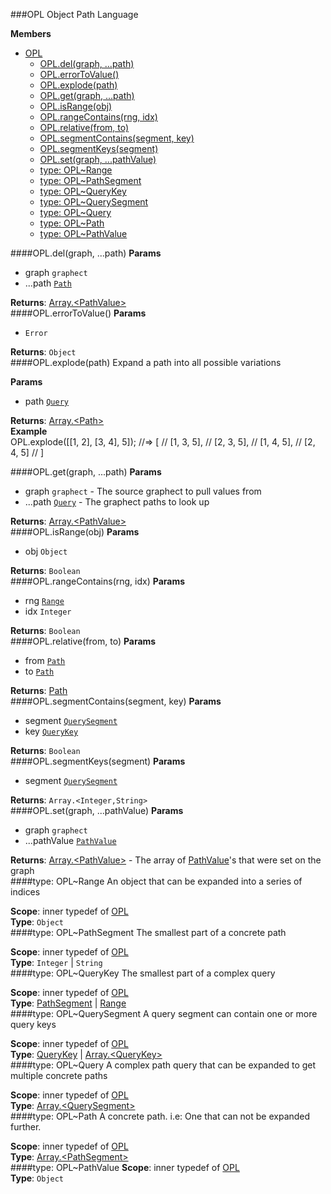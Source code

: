 <a name="module_OPL"></a>
###OPL
Object Path Language

**Members**

* [OPL](#module_OPL)
  * [OPL.del(graph, ...path)](#module_OPL.del)
  * [OPL.errorToValue()](#module_OPL.errorToValue)
  * [OPL.explode(path)](#module_OPL.explode)
  * [OPL.get(graph, ...path)](#module_OPL.get)
  * [OPL.isRange(obj)](#module_OPL.isRange)
  * [OPL.rangeContains(rng, idx)](#module_OPL.rangeContains)
  * [OPL.relative(from, to)](#module_OPL.relative)
  * [OPL.segmentContains(segment, key)](#module_OPL.segmentContains)
  * [OPL.segmentKeys(segment)](#module_OPL.segmentKeys)
  * [OPL.set(graph, ...pathValue)](#module_OPL.set)
  * [type: OPL~Range](#module_OPL..Range)
  * [type: OPL~PathSegment](#module_OPL..PathSegment)
  * [type: OPL~QueryKey](#module_OPL..QueryKey)
  * [type: OPL~QuerySegment](#module_OPL..QuerySegment)
  * [type: OPL~Query](#module_OPL..Query)
  * [type: OPL~Path](#module_OPL..Path)
  * [type: OPL~PathValue](#module_OPL..PathValue)

<a name="module_OPL.del"></a>
####OPL.del(graph, ...path)
**Params**

- graph `graphect`  
- ...path <code>[Path](#module_OPL..Path)</code>  

**Returns**: [Array.&lt;PathValue&gt;](#module_OPL..PathValue)  
<a name="module_OPL.errorToValue"></a>
####OPL.errorToValue()
**Params**

-  `Error`  

**Returns**: `Object`  
<a name="module_OPL.explode"></a>
####OPL.explode(path)
Expand a path into all possible variations

**Params**

- path <code>[Query](#module_OPL..Query)</code>  

**Returns**: [Array.&lt;Path&gt;](#module_OPL..Path)  
**Example**  
OPL.explode([[1, 2], [3, 4], 5]);
//=> [
//      [1, 3, 5],
//      [2, 3, 5],
//      [1, 4, 5],
//      [2, 4, 5]
//   ]

<a name="module_OPL.get"></a>
####OPL.get(graph, ...path)
**Params**

- graph `graphect` - The source graphect to pull values from  
- ...path <code>[Query](#module_OPL..Query)</code> - The graphect paths to look up  

**Returns**: [Array.&lt;PathValue&gt;](#module_OPL..PathValue)  
<a name="module_OPL.isRange"></a>
####OPL.isRange(obj)
**Params**

- obj `Object`  

**Returns**: `Boolean`  
<a name="module_OPL.rangeContains"></a>
####OPL.rangeContains(rng, idx)
**Params**

- rng <code>[Range](#module_OPL..Range)</code>  
- idx `Integer`  

**Returns**: `Boolean`  
<a name="module_OPL.relative"></a>
####OPL.relative(from, to)
**Params**

- from <code>[Path](#module_OPL..Path)</code>  
- to <code>[Path](#module_OPL..Path)</code>  

**Returns**: [Path](#module_OPL..Path)  
<a name="module_OPL.segmentContains"></a>
####OPL.segmentContains(segment, key)
**Params**

- segment <code>[QuerySegment](#module_OPL..QuerySegment)</code>  
- key <code>[QueryKey](#module_OPL..QueryKey)</code>  

**Returns**: `Boolean`  
<a name="module_OPL.segmentKeys"></a>
####OPL.segmentKeys(segment)
**Params**

- segment <code>[QuerySegment](#module_OPL..QuerySegment)</code>  

**Returns**: `Array.<Integer,String>`  
<a name="module_OPL.set"></a>
####OPL.set(graph, ...pathValue)
**Params**

- graph `graphect`  
- ...pathValue <code>[PathValue](#module_OPL..PathValue)</code>  

**Returns**: [Array.&lt;PathValue&gt;](#module_OPL..PathValue) - The array of [PathValue](#module_OPL..PathValue)'s
that were set on the graph  
<a name="module_OPL..Range"></a>
####type: OPL~Range
An object that can be expanded into a series of indices

**Scope**: inner typedef of [OPL](#module_OPL)  
**Type**: `Object`  
<a name="module_OPL..PathSegment"></a>
####type: OPL~PathSegment
The smallest part of a concrete path

**Scope**: inner typedef of [OPL](#module_OPL)  
**Type**: `Integer` | `String`  
<a name="module_OPL..QueryKey"></a>
####type: OPL~QueryKey
The smallest part of a complex query

**Scope**: inner typedef of [OPL](#module_OPL)  
**Type**: [PathSegment](#module_OPL..PathSegment) | [Range](#module_OPL..Range)  
<a name="module_OPL..QuerySegment"></a>
####type: OPL~QuerySegment
A query segment can contain one or more query keys

**Scope**: inner typedef of [OPL](#module_OPL)  
**Type**: [QueryKey](#module_OPL..QueryKey) | [Array.&lt;QueryKey&gt;](#module_OPL..QueryKey)  
<a name="module_OPL..Query"></a>
####type: OPL~Query
A complex path query that can be expanded to get multiple concrete paths

**Scope**: inner typedef of [OPL](#module_OPL)  
**Type**: [Array.&lt;QuerySegment&gt;](#module_OPL..QuerySegment)  
<a name="module_OPL..Path"></a>
####type: OPL~Path
A concrete path. i.e: One that can not be expanded further.

**Scope**: inner typedef of [OPL](#module_OPL)  
**Type**: [Array.&lt;PathSegment&gt;](#module_OPL..PathSegment)  
<a name="module_OPL..PathValue"></a>
####type: OPL~PathValue
**Scope**: inner typedef of [OPL](#module_OPL)  
**Type**: `Object`  
